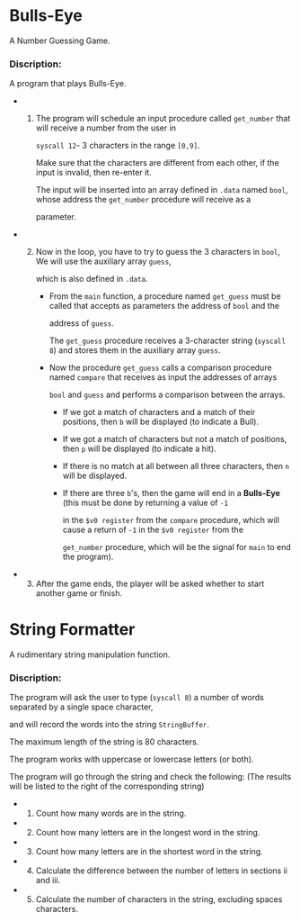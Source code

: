 # Bulls-Eye
A Number Guessing Game.

### Discription:
A program that plays Bulls-Eye.

* 1. The program will schedule an input procedure called `get_number` that will receive a number from the user in
     
      `syscall 12`- 3 characters in the range `[0,9]`.   
     
     Make sure that the characters are different from each other, if the input is invalid, then re-enter it.
     
     The input will be inserted into an array defined in `.data` named `bool`, whose address the `get_number` procedure will receive as a
     
     parameter.

 * 2. Now in the loop, you have to try to guess the 3 characters in `bool`, We will use the auxiliary array `guess`,
      
      which is also defined in `.data`.
      
       
       - From the `main` function, a procedure named `get_guess` must be called that accepts as parameters the address of `bool` and the
         
         address of `guess`.

         The `get_guess` procedure receives a 3-character string (`syscall 8`) and stores them in the auxiliary array `guess`.

       - Now the procedure `get_guess` calls a comparison procedure named `compare` that receives as input the addresses of arrays
         
         `bool` and `guess` and performs a comparison between the arrays.
         
         - If we got a match of characters and a match of their positions, then `b` will be displayed (to indicate a Bull).
         
         - If we got a match of characters but not a match of positions, then `p` will be displayed (to indicate a hit).
           
         -  If there is no match at all between all three characters, then `n` will be displayed.
        
         -  If there are three `b`'s, then the game will end in a **Bulls-Eye** (this must be done by returning a value of `-1`
           
            in the `$v0 register` from the `compare` procedure, which will cause a return of `-1` in the `$v0 register` from the
            
            `get_number` procedure, which will be the signal for `main`  to end the program).                                                                   

  * 3.   After the game ends, the player will be asked whether to start another game or finish.  

   
      



# String Formatter
 A rudimentary string manipulation function.

 ### Discription:

The program will ask the user to type (`syscall 8`) a number of words separated by a single space character,

and will record the words into the string `StringBuffer`. 

The maximum length of the string is 80 characters.

The program works with uppercase or lowercase letters (or both).

The program will go through the string and check the following: (The results will be listed to the right of the corresponding string)

  * 1. Count how many words are in the string.
  * 2. Count how many letters are in the longest word in the string.
  * 3. Count how many letters are in the shortest word in the string.
  * 4. Calculate the difference between the number of letters in sections ii and iii.
  * 5. Calculate the number of characters in the string, excluding spaces characters.
    
